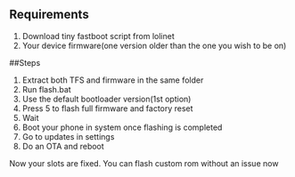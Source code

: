 ## Requirements 
1. Download tiny fastboot script from lolinet
2. Your device firmware(one version older than the one you wish to be on)

##Steps
1. Extract both TFS and firmware in the same folder
2. Run flash.bat
3. Use the default bootloader version(1st option)
4. Press 5 to flash full firmware and factory reset
5. Wait
6. Boot your phone in system once flashing is completed
7. Go to updates in settings
8. Do an OTA and reboot

Now your slots are fixed. You can flash custom rom without an issue now
